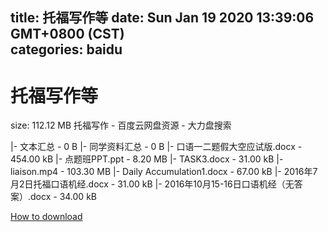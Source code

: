 
title: 托福写作等
date: Sun Jan 19 2020 13:39:06 GMT+0800 (CST)    
categories: baidu
---

# 托福写作等
size: 112.12 MB
 托福写作 - 百度云网盘资源 - 大力盘搜索
 
|- 文本汇总 - 0 B
|- 同学资料汇总 - 0 B
|- 口语一二题假大空应试版.docx - 454.00 kB
|- 点题班PPT.ppt - 8.20 MB
|- TASK3.docx - 31.00 kB
|- liaison.mp4 - 103.30 MB
|- Daily Accumulation1.docx - 67.00 kB
|- 2016年7月2日托福口语机经.docx - 31.00 kB
|- 2016年10月15-16日口语机经（无答案）.docx - 34.00 kB

[How to download](https://bpcam.bemobtrk.com/go/2ceec3aa-1ca2-46d6-b9ff-aaa5c184517c?jno=813)